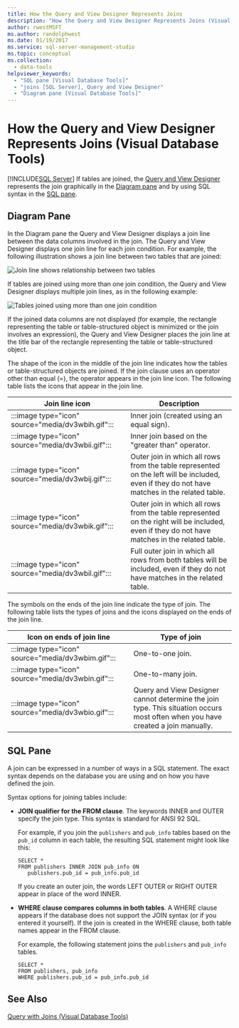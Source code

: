 ```yaml
---
title: How the Query and View Designer Represents Joins
description: "How the Query and View Designer Represents Joins (Visual Database Tools)"
author: rwestMSFT
ms.author: randolphwest
ms.date: 01/19/2017
ms.service: sql-server-management-studio
ms.topic: conceptual
ms.collection:
  - data-tools
helpviewer_keywords:
  - "SQL pane [Visual Database Tools]"
  - "joins [SQL Server], Query and View Designer"
  - "Diagram pane [Visual Database Tools]"
---
```

# How the Query and View Designer Represents Joins (Visual Database Tools)
[!INCLUDE[SQL Server](../includes/applies-to-version/sqlserver.md)]
If tables are joined, the [Query and View Designer](query-and-view-designer-tools-visual-database-tools.md) represents the join graphically in the [Diagram pane](diagram-pane-visual-database-tools.md) and by using SQL syntax in the [SQL pane](sql-pane-visual-database-tools.md).  
  
## Diagram Pane  
In the Diagram pane the Query and View Designer displays a join line between the data columns involved in the join. The Query and View Designer displays one join line for each join condition. For example, the following illustration shows a join line between two tables that are joined:  
  
![Join line shows relationship between two tables](media/dv3wbig.gif "Join line shows relationship between two tables")  
  
If tables are joined using more than one join condition, the Query and View Designer displays multiple join lines, as in the following example:  
  
![Tables joined using more than one join condition](media/dv3w9n1.gif "Tables joined using more than one join condition")  
  
If the joined data columns are not displayed (for example, the rectangle representing the table or table-structured object is minimized or the join involves an expression), the Query and View Designer places the join line at the title bar of the rectangle representing the table or table-structured object.  
  
The shape of the icon in the middle of the join line indicates how the tables or table-structured objects are joined. If the join clause uses an operator other than equal (=), the operator appears in the join line icon. The following table lists the icons that appear in the join line.  
  
|**Join line icon**|**Description**|  
|----------------------|-------------------|  
|:::image type="icon" source="media/dv3wbih.gif":::|Inner join (created using an equal sign).|  
|:::image type="icon" source="media/dv3wbii.gif":::|Inner join based on the "greater than" operator.|  
|:::image type="icon" source="media/dv3wbij.gif":::|Outer join in which all rows from the table represented on the left will be included, even if they do not have matches in the related table.|  
|:::image type="icon" source="media/dv3wbik.gif":::|Outer join in which all rows from the table represented on the right will be included, even if they do not have matches in the related table.|  
|:::image type="icon" source="media/dv3wbil.gif":::|Full outer join in which all rows from both tables will be included, even if they do not have matches in the related table.|  
  
The symbols on the ends of the join line indicate the type of join. The following table lists the types of joins and the icons displayed on the ends of the join line.  
  
|**Icon on ends of join line**|**Type of join**|  
|---------------------------------|--------------------|  
|:::image type="icon" source="media/dv3wbim.gif":::|One-to-one join.|  
|:::image type="icon" source="media/dv3wbin.gif":::|One-to-many join.|  
|:::image type="icon" source="media/dv3wbio.gif":::|Query and View Designer cannot determine the join type. This situation occurs most often when you have created a join manually.|  
  
## SQL Pane  
A join can be expressed in a number of ways in a SQL statement. The exact syntax depends on the database you are using and on how you have defined the join.  
  
Syntax options for joining tables include:  
  
-   **JOIN qualifier for the FROM clause**.   The keywords INNER and OUTER specify the join type. This syntax is standard for ANSI 92 SQL.  
  
    For example, if you join the `publishers` and `pub_info` tables based on the `pub_id` column in each table, the resulting SQL statement might look like this:  
  
    ```  
    SELECT *  
    FROM publishers INNER JOIN pub_info ON  
       publishers.pub_id = pub_info.pub_id  
    ```  
  
    If you create an outer join, the words LEFT OUTER or RIGHT OUTER appear in place of the word INNER.  
  
-   **WHERE clause compares columns in both tables**.   A WHERE clause appears if the database does not support the JOIN syntax (or if you entered it yourself). If the join is created in the WHERE clause, both table names appear in the FROM clause.  
  
    For example, the following statement joins the `publishers` and `pub_info` tables.  
  
    ```  
    SELECT *  
    FROM publishers, pub_info  
    WHERE publishers.pub_id = pub_info.pub_id  
    ```  
  
## See Also  
[Query with Joins &#40;Visual Database Tools&#41;](query-with-joins-visual-database-tools.md)  
  
